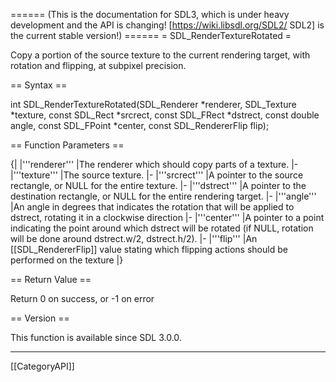 ====== (This is the documentation for SDL3, which is under heavy development and the API is changing! [https://wiki.libsdl.org/SDL2/ SDL2] is the current stable version!) ======
= SDL_RenderTextureRotated =

Copy a portion of the source texture to the current rendering target, with rotation and flipping, at subpixel precision.

== Syntax ==

<syntaxhighlight lang='c'>
int SDL_RenderTextureRotated(SDL_Renderer *renderer, SDL_Texture *texture,
                             const SDL_Rect *srcrect, const SDL_FRect *dstrect,
                             const double angle, const SDL_FPoint *center,
                             const SDL_RendererFlip flip);
</syntaxhighlight>

== Function Parameters ==

{|
|'''renderer'''
|The renderer which should copy parts of a texture.
|-
|'''texture'''
|The source texture.
|-
|'''srcrect'''
|A pointer to the source rectangle, or NULL for the entire texture.
|-
|'''dstrect'''
|A pointer to the destination rectangle, or NULL for the entire rendering target.
|-
|'''angle'''
|An angle in degrees that indicates the rotation that will be applied to dstrect, rotating it in a clockwise direction
|-
|'''center'''
|A pointer to a point indicating the point around which dstrect will be rotated (if NULL, rotation will be done around dstrect.w/2, dstrect.h/2).
|-
|'''flip'''
|An [[SDL_RendererFlip]] value stating which flipping actions should be performed on the texture
|}

== Return Value ==

Return 0 on success, or -1 on error

== Version ==

This function is available since SDL 3.0.0.

----
[[CategoryAPI]]



